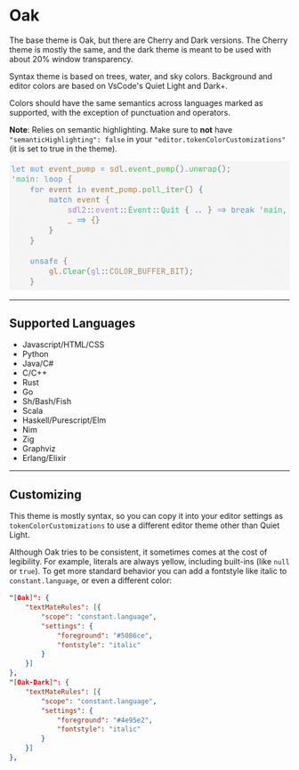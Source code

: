 # Oak

The base theme is Oak, but there are Cherry and Dark versions. The Cherry theme is mostly the same, and the dark theme is meant to be used with about 20% window transparency.

Syntax theme is based on trees, water, and sky colors.
Background and editor colors are based on VsCode's Quiet Light and Dark+.

Colors should have the same semantics across languages marked as supported, with the exception of punctuation and operators.

**Note**: Relies on semantic highlighting.
Make sure to **not** have `"semanticHighlighting": false` in your `"editor.tokenColorCustomizations"` (it is set to true in the theme).

![Rusts](images/rusts.gif)

---

## Supported Languages

- Javascript/HTML/CSS
- Python
- Java/C#
- C/C++
- Rust
- Go
- Sh/Bash/Fish
- Scala
- Haskell/Purescript/Elm
- Nim
- Zig
- Graphviz
- Erlang/Elixir

---

## Customizing

This theme is mostly syntax, so you can copy it into your editor settings as `tokenColorCustomizations` to use a different editor theme other than Quiet Light.

Although Oak tries to be consistent, it sometimes comes at the cost of legibility. For example, literals are always yellow, including built-ins (like `null` or `true`). To get more standard behavior you can add a fontstyle like italic to `constant.language`, or even a different color:

```json
"[Oak]": {
    "textMateRules": [{
        "scope": "constant.language",
        "settings": {
            "foreground": "#5086ce",
            "fontstyle": "italic"
        }
    }]
},
"[Oak-Dark]": {
    "textMateRules": [{
        "scope": "constant.language",
        "settings": {
            "foreground": "#4e95e2",
            "fontstyle": "italic"
        }
    }]
},
```
